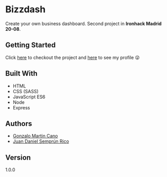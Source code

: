 # Bizzdash

Create your own business dashboard. Second project in **Ironhack Madrid 20-08**.

## Getting Started

Click [here](https://bizzdash.herokuapp.com/) to checkout the project and [here](https://bizzdash.herokuapp.com/juansemprun) to see my profile 😜

## Built With
 
 - HTML
 - CSS (SASS)
 - JavaScript ES6
 - Node
 - Express

## Authors

- [Gonzalo Martin Cano](https://github.com/Anabm90) 
- [Juan Daniel Semprún Rico](https://github.com/juansemprun)

## Version

1.0.0

